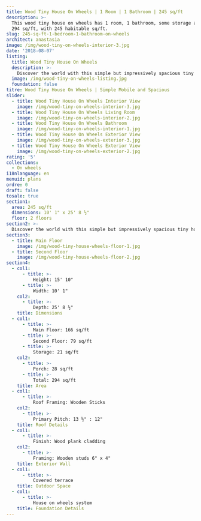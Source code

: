 ```yaml
---
title: Wood Tiny House On Wheels | 1 Room | 1 Bathroom | 245 sq/ft
description: >-
  This wood tiny house on wheels has 1 room, 1 bathroom, some storage and a porch, for a total of
  294 sq/ft, with 245 habitable sq/ft.
slug: 245-sq-ft-1-bedroom-1-bathroom-on-wheels
architect: anastasia
image: /img/wood-tiny-on-wheels-interior-3.jpg
date: '2018-08-07'
listing:
  title: Wood Tiny House On Wheels
  description: >-
    Discover the world with this simple but impressively spacious tiny house on wheels with storage. To feel like home, even when you're far away from it.
  image: /img/wood-tiny-on-wheels-listing.jpg
  foundation: false
titre: Wood Tiny House On Wheels | Simple Mobile and Spacious
slider:
  - title: Wood Tiny House On Wheels Interior View
    image: /img/wood-tiny-on-wheels-interior-3.jpg
  - title: Wood Tiny House On Wheels Living Room
    image: /img/wood-tiny-on-wheels-interior-2.jpg
  - title: Wood Tiny House On Wheels Bathroom
    image: /img/wood-tiny-on-wheels-interior-1.jpg
  - title: Wood Tiny House On Wheels Exterior View
    image: /img/wood-tiny-on-wheels-exterior-3.jpg
  - title: Wood Tiny House On Wheels Exterior View
    image: /img/wood-tiny-on-wheels-exterior-2.jpg
rating: '5'
collections:
  - On wheels
i18nlanguage: en
menuid: plans
ordre: 0
draft: false
tosale: true
section1:
  area: 245 sq/ft
  dimensions: 10' 1" x 25' 8 ½"
  floor: 2 floors
section2: >-
  Discover the world with this simple but impressively spacious tiny house on wheels with storage. To feel like home, even when you're far away from it.
section3:
  - title: Main Floor
    image: /img/wood-tiny-house-wheels-floor-1.jpg
  - title: Second Floor
    image: /img/wood-tiny-house-wheels-floor-2.jpg
section4:
  - col1:
      - title: >- 
          Height: 15' 10"
      - title: >- 
          Width: 10' 1"
    col2:
      - title: >- 
          Depth: 25' 8 ½"
    title: Dimensions
  - col1:
      - title: >- 
          Main Floor: 166 sq/ft 
      - title: >- 
          Second Floor: 79 sq/ft
      - title: >- 
          Storage: 21 sq/ft
    col2:
      - title: >- 
          Porch: 28 sq/ft
      - title: >-
          Total: 294 sq/ft
    title: Area
  - col1:
      - title: >- 
          Roof Framing: Wooden Sticks
    col2:
      - title: >- 
          Primary Pitch: 13 ½" : 12" 
    title: Roof Details
  - col1:
      - title: >- 
          Finish: Wood plank cladding
    col2:
      - title: >-
          Framing: Wooden studs 6" x 4" 
    title: Exterior Wall
  - col1:
      - title: >- 
          Covered terrace
    title: Outdoor Space
  - col1:
      - title: >- 
          House on wheels system
    title: Foundation Details
---
```


